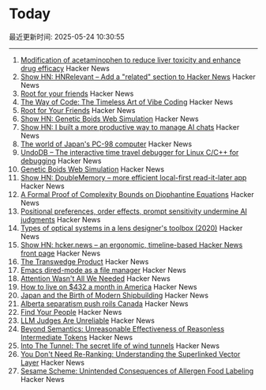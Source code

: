 # Today

最近更新时间: 2025-05-24 10:30:55

--- 
1. [Modification of acetaminophen to reduce liver toxicity and enhance drug efficacy](https://www.societyforscience.org/regeneron-sts/2025-student-finalists/chloe-lee/) Hacker News
2. [Show HN: HNRelevant – Add a "related" section to Hacker News](https://github.com/imdj/HNRelevant) Hacker News
3. [Root for your friends](https://josephthacker.com/personal/2025/05/13/root-for-your-friends.html) Hacker News
4. [The Way of Code: The Timeless Art of Vibe Coding](https://www.thewayofcode.com/) Hacker News
5. [Root for Your Friends](https://josephthacker.com/personal/2025/05/13/root-for-your-friends.html) Hacker News
6. [Show HN: Genetic Boids Web Simulation](https://attentionmech.github.io/genetic-boids/) Hacker News
7. [Show HN: I built a more productive way to manage AI chats](https://contextch.at) Hacker News
8. [The world of Japan's PC-98 computer](https://strangecomforts.com/the-strange-world-of-japans-pc-98-computer/) Hacker News
9. [UndoDB – The interactive time travel debugger for Linux C/C++ for debugging](https://undo.io/) Hacker News
10. [Genetic Boids Web Simulation](https://attentionmech.github.io/genetic-boids/) Hacker News
11. [Show HN: DoubleMemory – more efficient local-first read-it-later app](https://doublememory.com) Hacker News
12. [A Formal Proof of Complexity Bounds on Diophantine Equations](https://arxiv.org/abs/2505.16963) Hacker News
13. [Positional preferences, order effects, prompt sensitivity undermine AI judgments](https://www.cip.org/blog/llm-judges-are-unreliable) Hacker News
14. [Types of optical systems in a lens designer's toolbox (2020)](https://www.pencilofrays.com/lens-design-forms/) Hacker News
15. [Show HN: hcker.news – an ergonomic, timeline-based Hacker News front page](https://hcker.news) Hacker News
16. [The Transwedge Product](https://terathon.com/blog/transwedge-product.html) Hacker News
17. [Emacs dired-mode as a file manager](https://lynn.sh/guix-emacs-file-manager.html) Hacker News
18. [Attention Wasn't All We Needed](https://www.stephendiehl.com/posts/post_transformers/) Hacker News
19. [How to live on $432 a month in America](https://shagbark.substack.com/p/how-to-live-on-432-a-month-in-america) Hacker News
20. [Japan and the Birth of Modern Shipbuilding](https://www.construction-physics.com/p/how-japan-invented-modern-shipbuilding) Hacker News
21. [Alberta separatism push roils Canada](https://www.nytimes.com/2025/05/22/world/canada/alberta-separatism-referendum.html) Hacker News
22. [Find Your People](https://foundersatwork.posthaven.com/find-your-people) Hacker News
23. [LLM Judges Are Unreliable](https://www.cip.org/blog/llm-judges-are-unreliable) Hacker News
24. [Beyond Semantics: Unreasonable Effectiveness of Reasonless Intermediate Tokens](https://arxiv.org/abs/2505.13775) Hacker News
25. [Into The Tunnel: The secret life of wind tunnels](https://jordanwtaylor2.substack.com/p/into-the-tunnel) Hacker News
26. [You Don't Need Re-Ranking: Understanding the Superlinked Vector Layer](https://superlinked.com/vectorhub/articles/why-do-not-need-re-ranking) Hacker News
27. [Sesame Scheme: Unintended Consequences of Allergen Food Labeling](https://www.choicesmagazine.org/choices-magazine/submitted-articles/unintended-consequences-of-allergen-food-labeling) Hacker News
